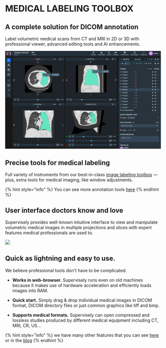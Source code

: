 # MEDICAL LABELING TOOLBOX

## **A complete solution for DICOM annotation**
Label volumetric medical scans from CT and MRI in 2D or 3D with professional viewer, advanced editing tools and AI enhancements.

![](DICOM.png)


## **Precise tools for medical labeling**
Full variety of instruments from our best-in-class [image labeling toolbox](https://supervisely.com/labeling-toolbox/images/) — plus, extra tools for medical imaging, like window adjustments.


{% hint style="info" %}
You can see more annotation tools [here](https://supervisely.com/labeling-toolbox/dicom-medical-imaging/#tools)
{% endhint %}

## **User interface doctors know and love**
Supervisely provides well-known intuitive interface to view and manipulate volumetric medical images in multiple projections and slices with expert features medical professionals are used to.

![](DICOM2.gif)

## **Quick as lightning and easy to use.**
We believe professional tools don't have to be complicated.

- **Works in web-browser.**
Supervisely runs even on old machines because it makes use of hardware acceleration and efficiently loads images into RAM.


- **Quick start.**
    Simply drag & drop individual medical images in DICOM format, DICOM directory files or just common graphics like tiff and bmp.


- **Supports medical formats.**
    Supervisely can open compressed and lossless studies produced by different medical equipment including CT, MRI, CR, US...



{% hint style="info" %}
we have many other features that you can see [here](https://supervisely.com/labeling-toolbox/dicom-medical-imaging/) or in the [blog](https://supervisely.com/blog/dicom-labeling-toolbox/)
{% endhint %}
